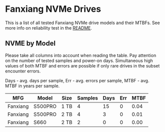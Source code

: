 Fanxiang NVMe Drives
====================

This is a list of all tested Fanxiang NVMe drive models and their MTBFs. See more
info on reliability test in the [README](https://github.com/linuxhw/SMART).

NVME by Model
------------

Please take all columns into account when reading the table. Pay attention on the
number of tested samples and power-on days. Simultaneous high values of both MTBF
and errors are possible if only rare drives in the subset encounter errors.

Days - avg. days per sample,
Err  - avg. errors per sample,
MTBF - avg. MTBF in years per sample.

| MFG       | Model              | Size   | Samples | Days  | Err   | MTBF |
|-----------|--------------------|--------|---------|-------|-------|------|
| Fanxiang  | S500PRO            | 1 TB   | 4       | 15    | 0     | 0.04   |
| Fanxiang  | S500PRO            | 2 TB   | 4       | 3     | 0     | 0.01   |
| Fanxiang  | S660               | 2 TB   | 2       | 0     | 0     | 0.00   |
